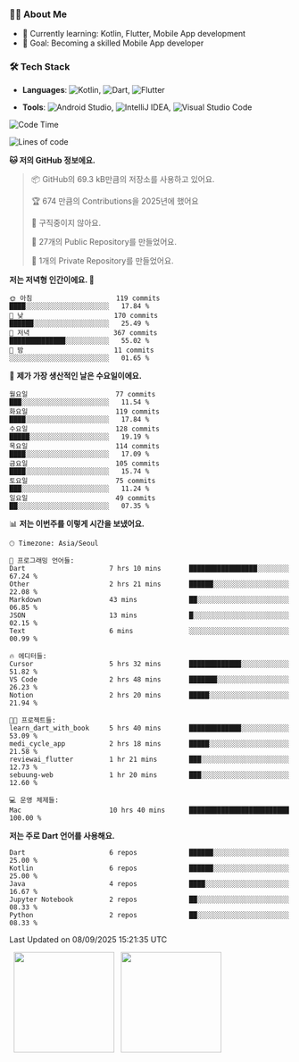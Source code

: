 ### 👨‍💻 About Me
- 🌱 Currently learning: Kotlin, Flutter, Mobile App development
- 🎯 Goal: Becoming a skilled Mobile App developer

### 🛠 Tech Stack
- **Languages**: ![Kotlin](https://img.shields.io/badge/Kotlin-0095D5?style=flat-square&logo=kotlin&logoColor=white), ![Dart](https://img.shields.io/badge/Dart-0175C2?style=flat-square&logo=dart&logoColor=white), ![Flutter](https://img.shields.io/badge/Flutter-02569B?style=flat-square&logo=flutter&logoColor=white)

- **Tools**:
![Android Studio](https://img.shields.io/badge/Android%20Studio-3DDC84?style=flat-square&logo=android-studio&logoColor=white), 
![IntelliJ IDEA](https://img.shields.io/badge/IntelliJ%20IDEA-000000?style=flat-square&logo=intellij-idea&logoColor=white), 
![Visual Studio Code](https://img.shields.io/badge/VS%20Code-007ACC?style=flat-square&logo=visual-studio-code&logoColor=white)

<!--START_SECTION:waka-->
![Code Time](http://img.shields.io/badge/Code%20Time-253%20hrs%207%20mins-blue)

![Lines of code](https://img.shields.io/badge/%EC%A0%80%EB%8A%94%20%EC%97%AC%ED%83%9C%EA%B9%8C%EC%A7%80%20-348.3%20thousand%20%EC%A4%84%EC%9D%98%20%EC%BD%94%EB%93%9C%EB%A5%BC%20%EC%9E%91%EC%84%B1%ED%96%88%EC%96%B4%EC%9A%94.-blue)

**🐱 저의 GitHub 정보에요.** 

> 📦 GitHub의 69.3 kB만큼의 저장소를 사용하고 있어요. 
 > 
> 🏆 674 만큼의 Contributions을 2025년에 했어요
 > 
> 🚫 구직중이지 않아요.
 > 
> 📜 27개의 Public Repository를 만들었어요. 
 > 
> 🔑 1개의 Private Repository를 만들었어요. 
 > 
**저는 저녁형 인간이에요. 🦉** 

```text
🌞 아침                     119 commits         ████░░░░░░░░░░░░░░░░░░░░░   17.84 % 
🌆 낮　                     170 commits         ██████░░░░░░░░░░░░░░░░░░░   25.49 % 
🌃 저녁                     367 commits         ██████████████░░░░░░░░░░░   55.02 % 
🌙 밤　                     11 commits          ░░░░░░░░░░░░░░░░░░░░░░░░░   01.65 % 
```
📅 **제가 가장 생산적인 날은 수요일이에요.** 

```text
월요일                      77 commits          ███░░░░░░░░░░░░░░░░░░░░░░   11.54 % 
화요일                      119 commits         ████░░░░░░░░░░░░░░░░░░░░░   17.84 % 
수요일                      128 commits         █████░░░░░░░░░░░░░░░░░░░░   19.19 % 
목요일                      114 commits         ████░░░░░░░░░░░░░░░░░░░░░   17.09 % 
금요일                      105 commits         ████░░░░░░░░░░░░░░░░░░░░░   15.74 % 
토요일                      75 commits          ███░░░░░░░░░░░░░░░░░░░░░░   11.24 % 
일요일                      49 commits          ██░░░░░░░░░░░░░░░░░░░░░░░   07.35 % 
```


📊 **저는 이번주를 이렇게 시간을 보냈어요.** 

```text
🕑︎ Timezone: Asia/Seoul

💬 프로그래밍 언어들: 
Dart                     7 hrs 10 mins       █████████████████░░░░░░░░   67.24 % 
Other                    2 hrs 21 mins       ██████░░░░░░░░░░░░░░░░░░░   22.08 % 
Markdown                 43 mins             ██░░░░░░░░░░░░░░░░░░░░░░░   06.85 % 
JSON                     13 mins             █░░░░░░░░░░░░░░░░░░░░░░░░   02.15 % 
Text                     6 mins              ░░░░░░░░░░░░░░░░░░░░░░░░░   00.99 % 

🔥 에디터들: 
Cursor                   5 hrs 32 mins       █████████████░░░░░░░░░░░░   51.82 % 
VS Code                  2 hrs 48 mins       ███████░░░░░░░░░░░░░░░░░░   26.23 % 
Notion                   2 hrs 20 mins       █████░░░░░░░░░░░░░░░░░░░░   21.94 % 

🐱‍💻 프로젝트들: 
learn_dart_with_book     5 hrs 40 mins       █████████████░░░░░░░░░░░░   53.09 % 
medi_cycle_app           2 hrs 18 mins       █████░░░░░░░░░░░░░░░░░░░░   21.58 % 
reviewai_flutter         1 hr 21 mins        ███░░░░░░░░░░░░░░░░░░░░░░   12.73 % 
sebuung-web              1 hr 20 mins        ███░░░░░░░░░░░░░░░░░░░░░░   12.60 % 

💻 운영 체제들: 
Mac                      10 hrs 40 mins      █████████████████████████   100.00 % 
```

**저는 주로 Dart 언어를 사용해요.** 

```text
Dart                     6 repos             ██████░░░░░░░░░░░░░░░░░░░   25.00 % 
Kotlin                   6 repos             ██████░░░░░░░░░░░░░░░░░░░   25.00 % 
Java                     4 repos             ████░░░░░░░░░░░░░░░░░░░░░   16.67 % 
Jupyter Notebook         2 repos             ██░░░░░░░░░░░░░░░░░░░░░░░   08.33 % 
Python                   2 repos             ██░░░░░░░░░░░░░░░░░░░░░░░   08.33 % 
```




 Last Updated on 08/09/2025 15:21:35 UTC
<!--END_SECTION:waka-->

<p>
  <img height="180em" src="https://github-readme-stats.vercel.app/api?username=JongHyun070105&show_icons=true&include_all_commits=true&bg_color=0d1117&title_color=ffffff&text_color=c9d1d9&icon_color=79ff97">
  <img height="180em" src="https://github-readme-stats.vercel.app/api/top-langs/?username=JongHyun070105&layout=compact&langs_count=4&bg_color=0d1117&title_color=ffffff&text_color=c9d1d9&hide=php,jupyter%20notebook&hide_repo=EcoStep,mimir,git-session">
</p>
